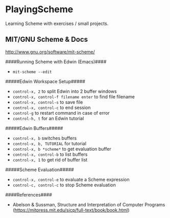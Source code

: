 PlayingScheme
=============

Learning Scheme with exercises / small projects.


## MIT/GNU Scheme & Docs ##

http://www.gnu.org/software/mit-scheme/


####Running Scheme with Edwin (Emacs)####

* `mit-scheme --edit`


#####Edwin Workspace Setup#####
* `control-x, 2` to split Edwin into 2 buffer windows
* `control-x, control-f filename enter` to find file filename
* `control-x, control-s` to save file
* `control-x, control-c` to end session
* `control-g` to restart command in case of error
* `control-h, t` for an Edwin tutorial

#####Edwin Buffers#####
* `control-x, b` switches buffers
* `control-x, b, TUTORIAL` for tutorial
* `control-x, b *scheme*` to get evaluation buffer
* `control-x, control-b` to list buffers
* `control-x, 1` to get rid of buffer list

#####Scheme Evaluation#####
* `control-x, control-e` to evaluate a Scheme expression
* `control-c, control-c` to stop Scheme evaluation



####References####

* Abelson & Sussman, Structure and Interpretation of Computer Programs (https://mitpress.mit.edu/sicp/full-text/book/book.html)
